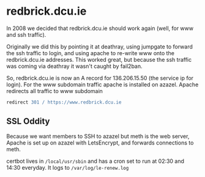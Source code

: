 # redbrick.dcu.ie

In 2008 we decided that redbrick.dcu.ie should work again (well, for www and ssh
traffic).

Originally we did this by pointing it at deathray, using jumpgate to forward the
ssh traffic to login, and using apache to re-write www onto the redbrick.dcu.ie
addresses. This worked great, but because the ssh traffic was coming via
deathray it wasn't caught by fail2ban.

So, redbrick.dcu.ie is now an A record for 136.206.15.50 (the service ip for
login). For the www subdomain traffic apache is installed on azazel. Apache
redirects all traffic to www subdomain

```apache
redirect 301 / https://www.redbrick.dcu.ie
```

## SSL Oddity

Because we want members to SSH to azazel but meth is the web server, Apache is
set up on azazel with LetsEncrypt, and forwards connections to meth.

certbot lives in `/local/usr/sbin` and has a cron set to run at 02:30 and 14:30
everyday. It logs to `/var/log/le-renew.log`
